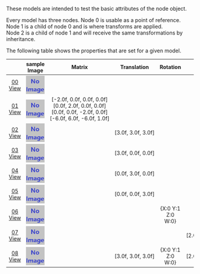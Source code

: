 These models are intended to test the basic attributes of the node object.  

Every model has three nodes. Node 0 is usable as a point of reference. Node 1 is a child of node 0 and is where transforms are applied.  
Node 2 is a child of node 1 and will receive the same transformations by inheritance.  

The following table shows the properties that are set for a given model.  

|   | sample Image | Matrix | Translation | Rotation | Scale |
| :---: | :---: | :---: | :---: | :---: | :---: |
| [00](Node_Attribute_00.gltf)<br>[View](https://bghgary.github.io/glTF-Asset-Generator/Preview/BabylonJS/?fileName=Node_Attribute_00.gltf) | [<img src="Thumbnails/Node_Attribute_00.png" align="middle">](SampleImages/Node_Attribute_00.png) |   |   |   |   |
| [01](Node_Attribute_01.gltf)<br>[View](https://bghgary.github.io/glTF-Asset-Generator/Preview/BabylonJS/?fileName=Node_Attribute_01.gltf) | [<img src="Thumbnails/Node_Attribute_01.png" align="middle">](SampleImages/Node_Attribute_01.png) | [-2.0f,&nbsp;0.0f,&nbsp;0.0f,&nbsp;0.0f]<br>[0.0f,&nbsp;2.0f,&nbsp;0.0f,&nbsp;0.0f]<br>[0.0f,&nbsp;0.0f,&nbsp;-2.0f,&nbsp;0.0f]<br>[-6.0f,&nbsp;6.0f,&nbsp;-6.0f,&nbsp;1.0f]<br> |   |   |   |
| [02](Node_Attribute_02.gltf)<br>[View](https://bghgary.github.io/glTF-Asset-Generator/Preview/BabylonJS/?fileName=Node_Attribute_02.gltf) | [<img src="Thumbnails/Node_Attribute_02.png" align="middle">](SampleImages/Node_Attribute_02.png) |   | [3.0f,&nbsp;3.0f,&nbsp;3.0f] |   |   |
| [03](Node_Attribute_03.gltf)<br>[View](https://bghgary.github.io/glTF-Asset-Generator/Preview/BabylonJS/?fileName=Node_Attribute_03.gltf) | [<img src="Thumbnails/Node_Attribute_03.png" align="middle">](SampleImages/Node_Attribute_03.png) |   | [3.0f,&nbsp;0.0f,&nbsp;0.0f] |   |   |
| [04](Node_Attribute_04.gltf)<br>[View](https://bghgary.github.io/glTF-Asset-Generator/Preview/BabylonJS/?fileName=Node_Attribute_04.gltf) | [<img src="Thumbnails/Node_Attribute_04.png" align="middle">](SampleImages/Node_Attribute_04.png) |   | [0.0f,&nbsp;3.0f,&nbsp;0.0f] |   |   |
| [05](Node_Attribute_05.gltf)<br>[View](https://bghgary.github.io/glTF-Asset-Generator/Preview/BabylonJS/?fileName=Node_Attribute_05.gltf) | [<img src="Thumbnails/Node_Attribute_05.png" align="middle">](SampleImages/Node_Attribute_05.png) |   | [0.0f,&nbsp;0.0f,&nbsp;3.0f] |   |   |
| [06](Node_Attribute_06.gltf)<br>[View](https://bghgary.github.io/glTF-Asset-Generator/Preview/BabylonJS/?fileName=Node_Attribute_06.gltf) | [<img src="Thumbnails/Node_Attribute_06.png" align="middle">](SampleImages/Node_Attribute_06.png) |   |   | {X:0 Y:1 Z:0 W:0} |   |
| [07](Node_Attribute_07.gltf)<br>[View](https://bghgary.github.io/glTF-Asset-Generator/Preview/BabylonJS/?fileName=Node_Attribute_07.gltf) | [<img src="Thumbnails/Node_Attribute_07.png" align="middle">](SampleImages/Node_Attribute_07.png) |   |   |   | [2.0f,&nbsp;2.0f,&nbsp;2.0f] |
| [08](Node_Attribute_08.gltf)<br>[View](https://bghgary.github.io/glTF-Asset-Generator/Preview/BabylonJS/?fileName=Node_Attribute_08.gltf) | [<img src="Thumbnails/Node_Attribute_08.png" align="middle">](SampleImages/Node_Attribute_08.png) |   | [3.0f,&nbsp;3.0f,&nbsp;3.0f] | {X:0 Y:1 Z:0 W:0} | [2.0f,&nbsp;2.0f,&nbsp;2.0f] |
 
